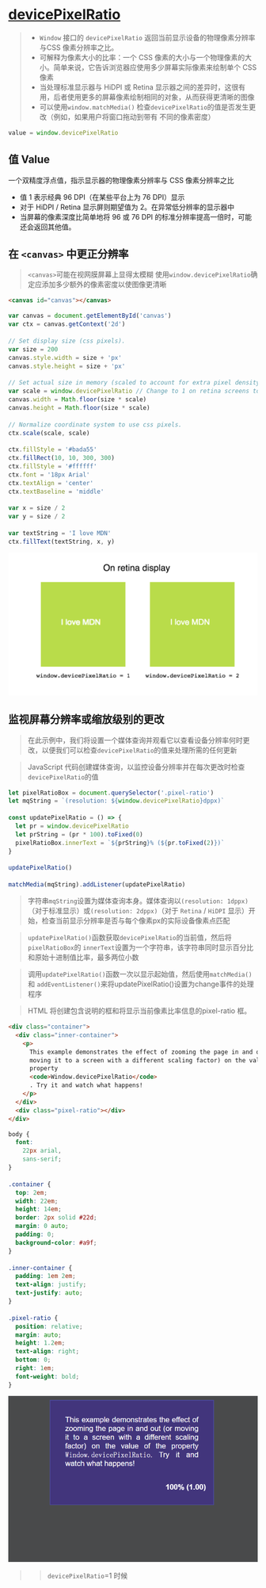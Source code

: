 # [devicePixelRatio](https://developer.mozilla.org/zh-CN/docs/Web/API/Window/devicePixelRatio)

> - `Window` 接口的 `devicePixelRatio` 返回当前显示设备的物理像素分辨率与CSS 像素分辨率之比。
> - 可解释为像素大小的比率：一个 CSS 像素的大小与一个物理像素的大小。简单来说，它告诉浏览器应使用多少屏幕实际像素来绘制单个 CSS 像素
> - 当处理标准显示器与 HiDPI 或 Retina 显示器之间的差异时，这很有用，后者使用更多的屏幕像素绘制相同的对象，从而获得更清晰的图像
> - 可以使用`window.matchMedia()` 检查`devicePixelRatio`的值是否发生更改（例如，如果用户将窗口拖动到带有 不同的像素密度）

```js
value = window.devicePixelRatio
```

## 值 Value

一个双精度浮点值，指示显示器的物理像素分辨率与 CSS 像素分辨率之比

- 值 1 表示经典 96 DPI（在某些平台上为 76 DPI）显示
- 对于 HiDPI / Retina 显示屏则期望值为 2。在异常低分辨率的显示器中
- 当屏幕的像素深度比简单地将 96 或 76 DPI 的标准分辨率提高一倍时，可能还会返回其他值。

## 在 `<canvas>` 中更正分辨率

> `<canvas>`可能在视网膜屏幕上显得太模糊
> 使用`window.devicePixelRatio`确定应添加多少额外的像素密度以使图像更清晰

```html
<canvas id="canvas"></canvas>
```

```js
var canvas = document.getElementById('canvas')
var ctx = canvas.getContext('2d')

// Set display size (css pixels).
var size = 200
canvas.style.width = size + 'px'
canvas.style.height = size + 'px'

// Set actual size in memory (scaled to account for extra pixel density).
var scale = window.devicePixelRatio // Change to 1 on retina screens to see blurry canvas.
canvas.width = Math.floor(size * scale)
canvas.height = Math.floor(size * scale)

// Normalize coordinate system to use css pixels.
ctx.scale(scale, scale)

ctx.fillStyle = '#bada55'
ctx.fillRect(10, 10, 300, 300)
ctx.fillStyle = '#ffffff'
ctx.font = '18px Arial'
ctx.textAlign = 'center'
ctx.textBaseline = 'middle'

var x = size / 2
var y = size / 2

var textString = 'I love MDN'
ctx.fillText(textString, x, y)
```

![](./__assets__/devicePixelRatio-2022-12-09-10-46-05.png)

## 监视屏幕分辨率或缩放级别的更改

> 在此示例中，我们将设置一个媒体查询并观看它以查看设备分辨率何时更改，以便我们可以检查`devicePixelRatio`的值来处理所需的任何更新

> JavaScript 代码创建媒体查询，以监控设备分辨率并在每次更改时检查`devicePixelRatio`的值

```js
let pixelRatioBox = document.querySelector('.pixel-ratio')
let mqString = `(resolution: ${window.devicePixelRatio}dppx)`

const updatePixelRatio = () => {
  let pr = window.devicePixelRatio
  let prString = (pr * 100).toFixed(0)
  pixelRatioBox.innerText = `${prString}% (${pr.toFixed(2)})`
}

updatePixelRatio()

matchMedia(mqString).addListener(updatePixelRatio)
```

> 字符串`mqString`设置为媒体查询本身。媒体查询以`(resolution: 1dppx)`（对于标准显示）或`(resolution: 2dppx)`（对于 `Retina` / `HiDPI` 显示）开始，检查当前显示分辨率是否与每个像素px的实际设备像素点匹配

> `updatePixelRatio()`函数获取`devicePixelRatio`的当前值，然后将`pixelRatioBox`的 `innerText`设置为一个字符串，该字符串同时显示百分比和原始十进制值比率，最多两位小数

> 调用`updatePixelRatio()`函数一次以显示起始值，然后使用`matchMedia()` 和 `addEventListener()`来将updatePixelRatio()设置为change事件的处理程序

> HTML 将创建包含说明的框和将显示当前像素比率信息的pixel-ratio 框。

```html
<div class="container">
  <div class="inner-container">
    <p>
      This example demonstrates the effect of zooming the page in and out (or
      moving it to a screen with a different scaling factor) on the value of the
      property
      <code>Window.devicePixelRatio</code>
      . Try it and watch what happens!
    </p>
  </div>
  <div class="pixel-ratio"></div>
</div>
```

```css
body {
  font:
    22px arial,
    sans-serif;
}

.container {
  top: 2em;
  width: 22em;
  height: 14em;
  border: 2px solid #22d;
  margin: 0 auto;
  padding: 0;
  background-color: #a9f;
}

.inner-container {
  padding: 1em 2em;
  text-align: justify;
  text-justify: auto;
}

.pixel-ratio {
  position: relative;
  margin: auto;
  height: 1.2em;
  text-align: right;
  bottom: 0;
  right: 1em;
  font-weight: bold;
}
```

![](./__assets__/devicePixelRatio-2022-12-09-10-52-02.png)

> > `devicePixelRatio`=1 时候
